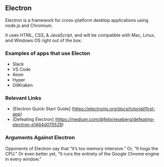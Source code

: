## Electron 

Electron is a framework for cross-platform desktop applications using node.js and Chromium.

It uses HTML, CSS, & JavaScript, and will be compatible with Mac, Linux, and Windows OS right out of the box.

### Examples of apps that use Electon
- Slack
- VS Code
- Atom
- Hyper
- GitKraken

### Relevant Links
- [Electron Quick-Start Guide] (https://electronjs.org/docs/tutorial/first-app)
- [Defeating Electron] (https://medium.com/@felixrieseberg/defeating-electron-e1464d075528)

### Arguments Against Electron
Opponents of Electron say that “it’s too memory intensive.” Or, “It hogs the CPU.” Or even better yet, “It runs the entirety of the Google Chrome engine in every window.”


